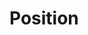 <script setup>
import CdxDocsTokensTable from '../../src/components/tokens/TokensTable.vue';
import { position } from '@wikimedia/codex-design-tokens/theme-wikimedia-ui.json';
</script>

# Position

<cdx-docs-tokens-table
	:tokens="position"
	token-demo="CdxDocsTokenDemo"
	token-category="position"
	css-property="left"
	style-target="inner"
/>

